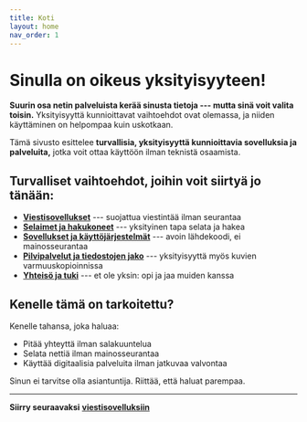 ```yaml
---
title: Koti
layout: home
nav_order: 1
---
```


# Sinulla on oikeus yksityisyyteen!
**Suurin osa netin palveluista kerää sinusta tietoja --- mutta sinä voit valita toisin.**
Yksityisyyttä kunnioittavat vaihtoehdot ovat olemassa, ja niiden käyttäminen on helpompaa kuin uskotkaan.

Tämä sivusto esittelee **turvallisia, yksityisyyttä kunnioittavia sovelluksia ja palveluita,** jotka voit ottaa käyttöön ilman teknistä osaamista.

## Turvalliset vaihtoehdot, joihin voit siirtyä jo tänään:
 - **[Viestisovellukset](https://yksityisyys.fi/viestisovellukset.html)** --- suojattua viestintää ilman seurantaa
 - **[Selaimet ja hakukoneet](https://yksityisyys.fi/selaimet-ja-hakukoneet.html)** --- yksityinen tapa selata ja hakea
 - **[Sovellukset ja käyttöjärjestelmät](https://yksityisyys.fi/sovellukset-ja-kayttojarjestelmat.html)** --- avoin lähdekoodi, ei mainosseurantaa
 - **[Pilvipalvelut ja tiedostojen jako](https://yksityisyys.fi/pilvipalvelut-ja-tiedostojen-jako.html)** --- yksityisyyttä myös kuvien varmuuskopioinnissa
 - **[Yhteisö ja tuki](https://yksityisyys.fi/yhteiso-ja-tuki.html)** --- et ole yksin: opi ja jaa muiden kanssa

## Kenelle tämä on tarkoitettu?
Kenelle tahansa, joka haluaa: 
 - Pitää yhteyttä ilman salakuuntelua
 - Selata nettiä ilman mainosseurantaa
 - Käyttää digitaalisia palveluita ilman jatkuvaa valvontaa

Sinun ei tarvitse olla asiantuntija. Riittää, että haluat parempaa.

---
**Siirry seuraavaksi** **[viestisovelluksiin](https://yksityisyys.fi/viestisovellukset.html)**

